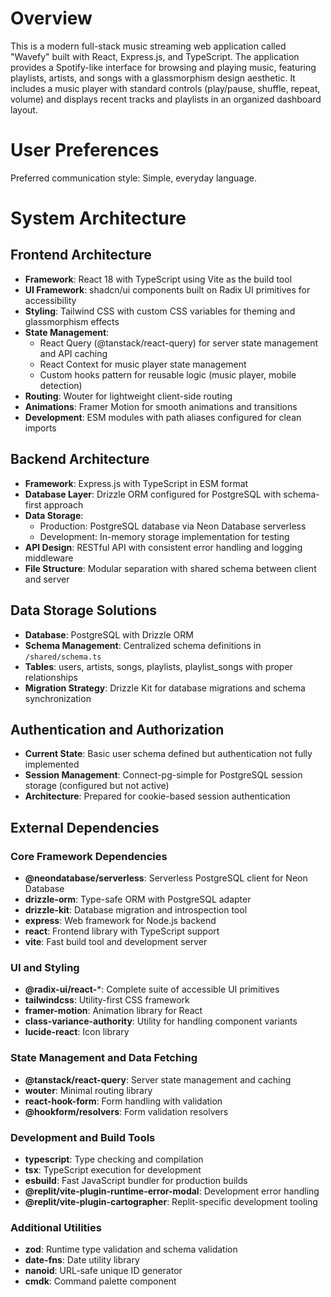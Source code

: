 # Overview

This is a modern full-stack music streaming web application called "Wavefy" built with React, Express.js, and TypeScript. The application provides a Spotify-like interface for browsing and playing music, featuring playlists, artists, and songs with a glassmorphism design aesthetic. It includes a music player with standard controls (play/pause, shuffle, repeat, volume) and displays recent tracks and playlists in an organized dashboard layout.

# User Preferences

Preferred communication style: Simple, everyday language.

# System Architecture

## Frontend Architecture
- **Framework**: React 18 with TypeScript using Vite as the build tool
- **UI Framework**: shadcn/ui components built on Radix UI primitives for accessibility
- **Styling**: Tailwind CSS with custom CSS variables for theming and glassmorphism effects
- **State Management**: 
  - React Query (@tanstack/react-query) for server state management and API caching
  - React Context for music player state management
  - Custom hooks pattern for reusable logic (music player, mobile detection)
- **Routing**: Wouter for lightweight client-side routing
- **Animations**: Framer Motion for smooth animations and transitions
- **Development**: ESM modules with path aliases configured for clean imports

## Backend Architecture
- **Framework**: Express.js with TypeScript in ESM format
- **Database Layer**: Drizzle ORM configured for PostgreSQL with schema-first approach
- **Data Storage**: 
  - Production: PostgreSQL database via Neon Database serverless
  - Development: In-memory storage implementation for testing
- **API Design**: RESTful API with consistent error handling and logging middleware
- **File Structure**: Modular separation with shared schema between client and server

## Data Storage Solutions
- **Database**: PostgreSQL with Drizzle ORM
- **Schema Management**: Centralized schema definitions in `/shared/schema.ts`
- **Tables**: users, artists, songs, playlists, playlist_songs with proper relationships
- **Migration Strategy**: Drizzle Kit for database migrations and schema synchronization

## Authentication and Authorization
- **Current State**: Basic user schema defined but authentication not fully implemented
- **Session Management**: Connect-pg-simple for PostgreSQL session storage (configured but not active)
- **Architecture**: Prepared for cookie-based session authentication

## External Dependencies

### Core Framework Dependencies
- **@neondatabase/serverless**: Serverless PostgreSQL client for Neon Database
- **drizzle-orm**: Type-safe ORM with PostgreSQL adapter
- **drizzle-kit**: Database migration and introspection tool
- **express**: Web framework for Node.js backend
- **react**: Frontend library with TypeScript support
- **vite**: Fast build tool and development server

### UI and Styling
- **@radix-ui/react-***: Complete suite of accessible UI primitives
- **tailwindcss**: Utility-first CSS framework
- **framer-motion**: Animation library for React
- **class-variance-authority**: Utility for handling component variants
- **lucide-react**: Icon library

### State Management and Data Fetching
- **@tanstack/react-query**: Server state management and caching
- **wouter**: Minimal routing library
- **react-hook-form**: Form handling with validation
- **@hookform/resolvers**: Form validation resolvers

### Development and Build Tools
- **typescript**: Type checking and compilation
- **tsx**: TypeScript execution for development
- **esbuild**: Fast JavaScript bundler for production builds
- **@replit/vite-plugin-runtime-error-modal**: Development error handling
- **@replit/vite-plugin-cartographer**: Replit-specific development tooling

### Additional Utilities
- **zod**: Runtime type validation and schema validation
- **date-fns**: Date utility library
- **nanoid**: URL-safe unique ID generator
- **cmdk**: Command palette component